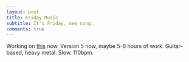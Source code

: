 ```yaml
---
layout: post
title: Friday Music
subtitle: It's Friday, new song.
comments: true
---
```


Working on [this](https://www.bandlab.com/petermacchapman/guitar-ridd4-2022-02-09-1547-a91500f7?revId=4104d582-788b-ec11-a507-0050f280e91e) now. Version 5 now, maybe 5-6 hours of work. Guitar-based, heavy metal. Slow. 110bpm. 